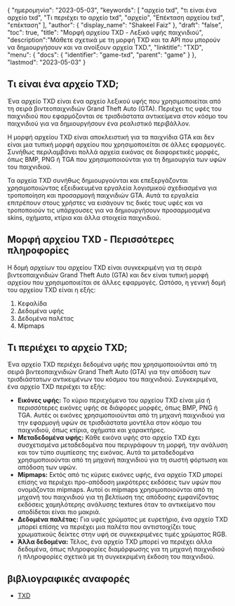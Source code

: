 {
"ημερομηνία": "2023-05-03",
  "keywords": [
"αρχείο txd",
"τι είναι ένα αρχείο txd",
"Τι περιέχει το αρχείο txd",
"αρχείο",
"Επέκταση αρχείου txd",
"επέκταση"
],
  "author": {
"display_name": "Shakeel Faiz"
},
"draft": "false",
"toc": true,
"title": "Μορφή αρχείου TXD - Λεξικό υφής παιχνιδιού",
  "description":"Μάθετε σχετικά με τη μορφή TXD και τα API που μπορούν να δημιουργήσουν και να ανοίξουν αρχεία TXD.",
"linktitle": "TXD",
  "menu": {
    "docs": {
      "identifier": "game-txd",
      "parent": "game"
}
},
"lastmod": "2023-05-03"
}

## Τι είναι ένα αρχείο TXD;

Ένα αρχείο TXD είναι ένα αρχείο λεξικού υφής που χρησιμοποιείται από τη σειρά βιντεοπαιχνιδιών Grand Theft Auto (GTA). Περιέχει τις υφές του παιχνιδιού που εφαρμόζονται σε τρισδιάστατα αντικείμενα στον κόσμο του παιχνιδιού για να δημιουργήσουν ένα ρεαλιστικό περιβάλλον.

Η μορφή αρχείου TXD είναι αποκλειστική για τα παιχνίδια GTA και δεν είναι μια τυπική μορφή αρχείου που χρησιμοποιείται σε άλλες εφαρμογές. Συνήθως περιλαμβάνει πολλά αρχεία εικόνας σε διαφορετικές μορφές, όπως BMP, PNG ή TGA που χρησιμοποιούνται για τη δημιουργία των υφών του παιχνιδιού.

Τα αρχεία TXD συνήθως δημιουργούνται και επεξεργάζονται χρησιμοποιώντας εξειδικευμένα εργαλεία λογισμικού σχεδιασμένα για τροποποίηση και προσαρμογή παιχνιδιών GTA. Αυτά τα εργαλεία επιτρέπουν στους χρήστες να εισάγουν τις δικές τους υφές και να τροποποιούν τις υπάρχουσες για να δημιουργήσουν προσαρμοσμένα skins, οχήματα, κτίρια και άλλα στοιχεία παιχνιδιού.

## Μορφή αρχείου TXD - Περισσότερες πληροφορίες

Η δομή αρχείων του αρχείου TXD είναι συγκεκριμένη για τη σειρά βιντεοπαιχνιδιών Grand Theft Auto (GTA) και δεν είναι τυπική μορφή αρχείου που χρησιμοποιείται σε άλλες εφαρμογές. Ωστόσο, η γενική δομή του αρχείου TXD είναι η εξής:

1. Κεφαλίδα
2. Δεδομένα υφής
3. Δεδομένα παλέτας
4. Mipmaps

## Τι περιέχει το αρχείο TXD;

Ένα αρχείο TXD περιέχει δεδομένα υφής που χρησιμοποιούνται από τη σειρά βιντεοπαιχνιδιών Grand Theft Auto (GTA) για την απόδοση των τρισδιάστατων αντικειμένων του κόσμου του παιχνιδιού. Συγκεκριμένα, ένα αρχείο TXD περιέχει τα εξής:

- **Εικόνες υφής:** Το κύριο περιεχόμενο του αρχείου TXD είναι μία ή περισσότερες εικόνες υφής σε διάφορες μορφές, όπως BMP, PNG ή TGA. Αυτές οι εικόνες χρησιμοποιούνται από τη μηχανή παιχνιδιού για την εφαρμογή υφών σε τρισδιάστατα μοντέλα στον κόσμο του παιχνιδιού, όπως κτίρια, οχήματα και χαρακτήρες.
- **Μεταδεδομένα υφής:** Κάθε εικόνα υφής στο αρχείο TXD έχει συσχετισμένα μεταδεδομένα που περιγράφουν τη μορφή, την ανάλυση και τον τύπο συμπίεσης της εικόνας. Αυτά τα μεταδεδομένα χρησιμοποιούνται από τη μηχανή παιχνιδιού για τη σωστή φόρτωση και απόδοση των υφών.
- **Mipmaps:** Εκτός από τις κύριες εικόνες υφής, ένα αρχείο TXD μπορεί επίσης να περιέχει προ-απόδοση μικρότερες εκδόσεις των υφών που ονομάζονται mipmaps. Αυτοί οι mipmaps χρησιμοποιούνται από τη μηχανή του παιχνιδιού για τη βελτίωση της απόδοσης εμφανίζοντας εκδόσεις χαμηλότερης ανάλυσης textures όταν το αντικείμενο που αποδίδεται είναι πιο μακριά.
- **Δεδομένα παλέτας:** Για υφές χρώματος με ευρετήριο, ένα αρχείο TXD μπορεί επίσης να περιέχει μια παλέτα που αντιστοιχίζει τους χρωματικούς δείκτες στην υφή σε συγκεκριμένες τιμές χρώματος RGB.
- **Άλλα δεδομένα:** Τέλος, ένα αρχείο TXD μπορεί να περιέχει άλλα δεδομένα, όπως πληροφορίες διαμόρφωσης για τη μηχανή παιχνιδιού ή πληροφορίες σχετικά με τη συγκεκριμένη έκδοση του παιχνιδιού.

## βιβλιογραφικές αναφορές
* [TXD](https://gta.fandom.com/wiki/TXD)

